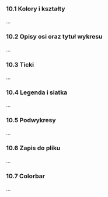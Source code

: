 ### 10.1 Kolory i kształty
...

### 10.2 Opisy osi oraz tytuł wykresu
...

### 10.3 Ticki
...

### 10.4 Legenda i siatka
...

### 10.5 Podwykresy
...

### 10.6 Zapis do pliku
...

### 10.7 Colorbar
...

